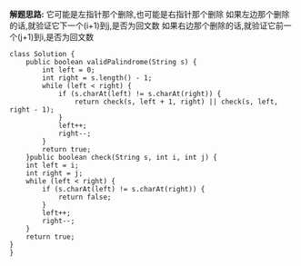 **解题思路:**
它可能是左指针那个删除,也可能是右指针那个删除
如果左边那个删除的话,就验证它下一个(i+1)到j,是否为回文数
如果右边那个删除的话,就验证它前一个(j+1)到i,是否为回文数



    class Solution {
        public boolean validPalindrome(String s) {
            int left = 0;
            int right = s.length() - 1;
            while (left < right) {
                if (s.charAt(left) != s.charAt(right)) {
                    return check(s, left + 1, right) || check(s, left, right - 1);
                }
                left++;
                right--;
            }
            return true;
        }public boolean check(String s, int i, int j) {
        int left = i;
        int right = j;
        while (left < right) {
            if (s.charAt(left) != s.charAt(right)) {
                return false;
            }
            left++;
            right--;
        }
        return true;
    }
    }
